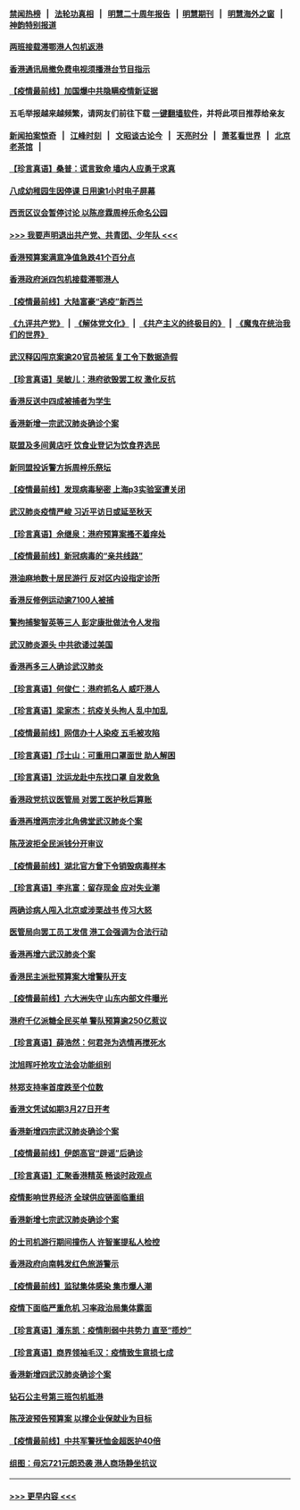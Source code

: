#### [禁闻热榜](热点新闻.md?=0)  &nbsp;&nbsp;|&nbsp;&nbsp; [法轮功真相](https://github.com/gfw-breaker/truth/blob/master/README.md?=0) &nbsp;&nbsp;|&nbsp;&nbsp; [明慧二十周年报告](https://github.com/gfw-breaker/mh-reports/blob/master/README.md?=0) &nbsp;&nbsp;|&nbsp;&nbsp;[明慧期刊](https://github.com/gfw-breaker/mh-qikan) &nbsp;&nbsp;|&nbsp;&nbsp; [明慧海外之窗](https://github.com/gfw-breaker/mh-news/blob/master/README.md?=0) &nbsp;&nbsp;|&nbsp;&nbsp; [神韵特别报道](https://github.com/gfw-breaker/mh-news/blob/master/shenyun.md?=0)
#### [两班接载滞鄂港人包机返港](../pages/nsc415/n11915855.md?t=03060431) 
#### [香港通讯局撤免费电视须播港台节目指示](../pages/nsc415/n11915831.md?t=03060431) 
#### [【疫情最前线】加国爆中共隐瞒疫情新证据](../pages/nsc415/n11915482.md?t=03060431) 
#### 五毛举报越来越频繁，请网友们前往下载 [一键翻墙软件](https://github.com/gfw-breaker/ssr-accounts)，并将此项目推荐给亲友
#### [新闻拍案惊奇](https://github.com/gfw-breaker/banned-news/blob/master/pages/link4.md) &nbsp;&nbsp;|&nbsp;&nbsp; [江峰时刻](https://github.com/gfw-breaker/banned-news/blob/master/pages/link4.md) &nbsp;&nbsp;|&nbsp;&nbsp; [文昭谈古论今](https://github.com/gfw-breaker/banned-news/blob/master/pages/link4.md) &nbsp;&nbsp;|&nbsp;&nbsp; [天亮时分](https://github.com/gfw-breaker/banned-news/blob/master/pages/link4.md) &nbsp;&nbsp;|&nbsp;&nbsp; [萧茗看世界](https://github.com/gfw-breaker/banned-news/blob/master/pages/link4.md) &nbsp;&nbsp;|&nbsp;&nbsp; [北京老茶馆](https://github.com/gfw-breaker/banned-news/blob/master/pages/link4.md) &nbsp;&nbsp;|&nbsp;&nbsp; 
#### [【珍言真语】桑普：谎言致命 墙内人应勇于求真](../pages/nsc415/n11915169.md?t=03060431) 
#### [八成幼稚园生因停课 日用逾1小时电子屏幕](../pages/nsc415/n11913263.md?t=03060431) 
#### [西贡区议会暂停讨论 以陈彦霖周梓乐命名公园](../pages/nsc415/n11913248.md?t=03060431) 
#### [>>> 我要声明退出共产党、共青团、少年队 <<<](https://github.com/begood0513/goodnews/blob/master/quit/letter.md) 
#### [香港预算案满意净值急跌41个百分点](../pages/nsc415/n11913236.md?t=03060431) 
#### [香港政府派四包机接载滞鄂港人](../pages/nsc415/n11913211.md?t=03060431) 
#### [【疫情最前线】大陆富豪“逃疫”新西兰](../pages/nsc415/n11913160.md?t=03060431) 
#### [《九评共产党》](https://github.com/begood0513/9ping.md/blob/master/README.md) &nbsp;|&nbsp; [《解体党文化》](../../../../jtdwh.md/blob/master/README.md)  &nbsp;|&nbsp; [《共产主义的终极目的》](../../../../gczydzjmd.md/blob/master/README.md) &nbsp;|&nbsp; [《魔鬼在统治我们的世界》](../../../../mgztzwmdsj.md/blob/master/README.md) 
#### [武汉释囚闯京案逾20官员被惩 复工令下数据造假](../pages/nsc415/n11912743.md?t=03060431) 
#### [【珍言真语】吴敏儿：港府欲毁罢工权 激化反抗](../pages/nsc415/n11912457.md?t=03060431) 
#### [香港反送中四成被捕者为学生](../pages/nsc415/n11910730.md?t=03060431) 
#### [香港新增一宗武汉肺炎确诊个案](../pages/nsc415/n11910724.md?t=03060431) 
#### [联盟及多间黄店吁 饮食业登记为饮食界选民](../pages/nsc415/n11910718.md?t=03060431) 
#### [新同盟投诉警方拆周梓乐祭坛](../pages/nsc415/n11910707.md?t=03060431) 
#### [【疫情最前线】发现病毒秘密 上海p3实验室遭关闭](../pages/nsc415/n11910640.md?t=03060431) 
#### [武汉肺炎疫情严峻 习近平访日或延至秋天](../pages/nsc415/n11910570.md?t=03060431) 
#### [【珍言真语】佘继泉：港府预算案搔不着痒处](../pages/nsc415/n11910011.md?t=03060431) 
#### [【疫情最前线】新冠病毒的“亲共线路”](../pages/nsc415/n11907734.md?t=03060431) 
#### [港油麻地数十居民游行 反对区内设指定诊所](../pages/nsc415/n11907900.md?t=03060431) 
#### [香港反修例运动逾7100人被捕](../pages/nsc415/n11907922.md?t=03060431) 
#### [警拘捕黎智英等三人 彭定康批做法令人发指](../pages/nsc415/n11907905.md?t=03060431) 
#### [武汉肺炎源头 中共欲诿过美国](../pages/nsc415/n11907665.md?t=03060431) 
#### [香港再多三人确诊武汉肺炎](../pages/nsc415/n11907846.md?t=03060431) 
#### [【珍言真语】何俊仁：港府抓名人 威吓港人](../pages/nsc415/n11907561.md?t=03060431) 
#### [【珍言真语】梁家杰：抗疫关头拘人 乱中加乱](../pages/nsc415/n11907444.md?t=03060431) 
#### [【疫情最前线】网信办十人染疫 五毛被攻陷](../pages/nsc415/n11903757.md?t=03060431) 
#### [【珍言真语】邝士山：可重用口罩面世 助人解困](../pages/nsc415/n11903875.md?t=03060431) 
#### [【珍言真语】沈运龙赴中东找口罩 自发救急](../pages/nsc415/n11903291.md?t=03060431) 
#### [香港政党抗议医管局 对罢工医护秋后算账](../pages/nsc415/n11901746.md?t=03060431) 
#### [香港再增两宗涉北角佛堂武汉肺炎个案](../pages/nsc415/n11901737.md?t=03060431) 
#### [陈茂波拒全民派钱分开审议](../pages/nsc415/n11901672.md?t=03060431) 
#### [【疫情最前线】湖北官方曾下令销毁病毒样本](../pages/nsc415/n11901518.md?t=03060431) 
#### [【珍言真语】李兆富：留存现金 应对失业潮](../pages/nsc415/n11901448.md?t=03060431) 
#### [两确诊病人闯入北京或涉栗战书 传习大怒](../pages/nsc415/n11901180.md?t=03060431) 
#### [医管局向罢工员工发信 港工会强调为合法行动](../pages/nsc415/n11898870.md?t=03060431) 
#### [香港再增六武汉肺炎个案](../pages/nsc415/n11898843.md?t=03060431) 
#### [香港民主派批预算案大增警队开支](../pages/nsc415/n11898813.md?t=03060431) 
#### [【疫情最前线】六大洲失守 山东内部文件曝光](../pages/nsc415/n11898455.md?t=03060431) 
#### [港府千亿派糖全民买单 警队预算逾250亿惹议](../pages/nsc415/n11898608.md?t=03060431) 
#### [【珍言真语】薛浩然：何君尧为选情再搅死水](../pages/nsc415/n11898269.md?t=03060431) 
#### [沈旭晖吁抢攻立法会功能组别](../pages/nsc415/n11896084.md?t=03060431) 
#### [林郑支持率首度跌至个位数](../pages/nsc415/n11896058.md?t=03060431) 
#### [香港文凭试如期3月27日开考](../pages/nsc415/n11896055.md?t=03060431) 
#### [香港新增四宗武汉肺炎确诊个案](../pages/nsc415/n11896040.md?t=03060431) 
#### [【疫情最前线】伊朗高官“辟谣”后确诊](../pages/nsc415/n11895902.md?t=03060431) 
#### [【珍言真语】汇聚香港精英 畅谈时政观点](../pages/nsc415/n11895733.md?t=03060431) 
#### [疫情影响世界经济 全球供应链面临重组](../pages/nsc415/n11895634.md?t=03060431) 
#### [香港新增七宗武汉肺炎确诊个案](../pages/nsc415/n11893498.md?t=03060431) 
#### [的士司机游行期间撞伤人 许智峯提私人检控](../pages/nsc415/n11893483.md?t=03060431) 
#### [香港政府向南韩发红色旅游警示](../pages/nsc415/n11893398.md?t=03060431) 
#### [【疫情最前线】监狱集体感染 集市爆人潮](../pages/nsc415/n11893181.md?t=03060431) 
#### [疫情下面临严重危机  习率政治局集体露面](../pages/nsc415/n11893305.md?t=03060431) 
#### [【珍言真语】潘东凯：疫情削弱中共势力 直至“揽炒”](../pages/nsc415/n11892866.md?t=03060431) 
#### [【珍言真语】商界领袖毛汉：疫情致生意损七成](../pages/nsc415/n11890348.md?t=03060431) 
#### [香港新增四武汉肺炎确诊个案](../pages/nsc415/n11890610.md?t=03060431) 
#### [钻石公主号第三班包机抵港](../pages/nsc415/n11890645.md?t=03060431) 
#### [陈茂波预告预算案 以撑企业保就业为目标](../pages/nsc415/n11890574.md?t=03060431) 
#### [【疫情最前线】中共军警抚恤金超医护40倍](../pages/nsc415/n11890458.md?t=03060431) 
#### [组图：毋忘721元朗恐袭 港人商场静坐抗议](../pages/nsc415/n11876882.md?t=03060431) 

----
#### [ >>> 更早内容 <<< ](../indexes/nsc415-earlier.md)
